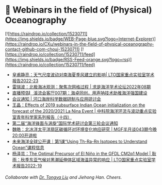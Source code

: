 # 🌊 Webinars in the field of (Physical) Oceanography

[![https://raindrop.io/collection/15230711](https://img.shields.io/badge/WEB-Page-blue.svg?logo=Internet-Explorer)](https://raindrop.io/CXu/webinars-in-the-field-of-physical-oceanography-contact-github-com-chouj-15230711) [![https://raindrop.io/collection/15230711/feed](https://img.shields.io/badge/RSS-Feed-orange.svg?logo=rss)](https://raindrop.io/collection/15230711/feed)

<!-- BLOG-POST-LIST:START -->
- [皇甫静亮：天气尺度波动对南海夏季风建立的影响| LTO国家重点实验室学术报告2022-23](https://mp.weixin.qq.com/s/xU8Uq6ekRFhea1eHylnQ9g)
- [雷瑞波：北极海冰观测：聚焦次网格过程 | 求是海洋学术论坛2022年08期](https://mp.weixin.qq.com/s/gO_Cqm_mTmxMbwcwiH0CeQ)
- [直播预告▏溪流会客厅007期：海卓同创，用声呐技术助推海洋强国建设](https://mp.weixin.qq.com/s/8tKsmnApddj4p4xsgTY_Dg)
- [会议通知 | 河口海岸科学数据研制与应用研讨会](https://mp.weixin.qq.com/s/atw0Y1U1sIT-myMcI6xXxw)
- [王晶：Effects of 2019 subsurface Indian Ocean initialization on the forecast of the 2020/2021 La Nina Event | 中科院海洋环流与波动重点实验室青年科学家系列报告（十四）](https://mp.weixin.qq.com/s/nLihycpUW3PiLnEQOPmTwQ)
- [第二届“海洋锋面与涡旋”国际学术研讨会第三轮会议通知](https://mp.weixin.qq.com/s/9FyQaHqQUHUYvww4gEXB4A)
- [魏皓：北冰洋太平洋扇区碳循环对环境变化响应研究 | MGF半月谈043期今晚20:00开讲啦](https://mp.weixin.qq.com/s/PLygmZnKxa5qES-JG4YD1w)
- [未来海洋全球公开课｜第1课“Using Th-Ra-Rn Isotopes to Understand Ocean”课程信息](https://mp.weixin.qq.com/s/_4bIDwnDHYU8vz7QI54o_Q)
- [杨泽芸：The Optimal Precursor of El Niño in the GFDL CM2p1 Model | 耿雨：秋季东亚气候对黑潮延伸体区域海温异常的响应 | LTO国家重点实验室学术报告2022-19](https://mp.weixin.qq.com/s/Xu9lzOeIfldzXJ_imGSYQQ)
<!-- BLOG-POST-LIST:END -->

###### Collaborate with [Dr. Tongya Liu](https://liutongya.github.io/) and Jiehong Han. Cheers.
